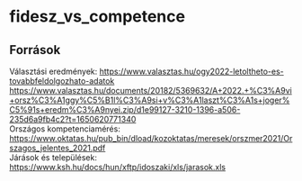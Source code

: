 # fidesz_vs_competence
## Források

Választási eredmények: https://www.valasztas.hu/ogy2022-letoltheto-es-tovabbfeldolgozhato-adatok  
https://www.valasztas.hu/documents/20182/5369632/A+2022.+%C3%A9vi+orsz%C3%A1ggy%C5%B1l%C3%A9si+v%C3%A1laszt%C3%A1s+joger%C5%91s+eredm%C3%A9nyei.zip/d1e99127-3210-1396-a506-235d6a9fb4c2?t=1650620771340  
Országos kompetenciamérés: https://www.oktatas.hu/pub_bin/dload/kozoktatas/meresek/orszmer2021/Orszagos_jelentes_2021.pdf  
Járások és települések: https://www.ksh.hu/docs/hun/xftp/idoszaki/xls/jarasok.xls  


